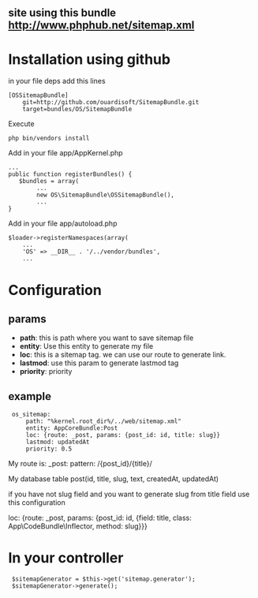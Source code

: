 ## site using this bundle http://www.phphub.net/sitemap.xml

Installation using github
=========================

in your file deps add this lines

    [OSSitemapBundle]
        git=http://github.com/ouardisoft/SitemapBundle.git
        target=bundles/OS/SitemapBundle
    

Execute

    php bin/vendors install

Add in your file app/AppKernel.php

    ...
    public function registerBundles() {
       $bundles = array(
            ...
            new OS\SitemapBundle\OSSitemapBundle(),
            ...
    }    

Add in your file app/autoload.php

    $loader->registerNamespaces(array(
        ...
        'OS' => __DIR__ . '/../vendor/bundles',
        ...
     

Configuration
=============

params
-------

* **path**: this is path where you want to save sitemap file
* **entity**: Use this entity to generate my file
* **loc**: this is a sitemap tag. we can use our route to generate link.
* **lastmod**: use this param to generate lastmod tag
* **priority**: priority


example
-------

     os_sitemap:
         path: "%kernel.root_dir%/../web/sitemap.xml"
         entity: AppCoreBundle:Post
         loc: {route: _post, params: {post_id: id, title: slug}}
         lastmod: updatedAt
         priority: 0.5

My route is:
_post:
  pattern: /{post_id}/{title}/

My database table
  post(id, title, slug, text, createdAt, updatedAt)

if you have not slug field and you want to generate slug from title field use this configuration

loc: {route: _post, params: {post_id: id, {field: title, class: App\CodeBundle\Inflector, method: slug}}}

In your controller
==================

     $sitemapGenerator = $this->get('sitemap.generator');
     $sitemapGenerator->generate();

